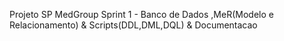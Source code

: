 Projeto SP MedGroup Sprint 1 - Banco de Dados
,MeR(Modelo e Relacionamento) &
Scripts(DDL,DML,DQL) &
Documentacao

